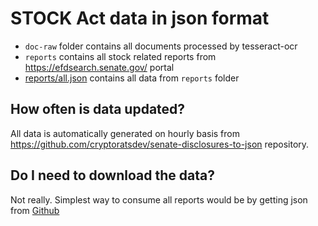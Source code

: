 # STOCK Act data in json format

* `doc-raw` folder contains all documents processed by tesseract-ocr
* `reports` contains all stock related reports from https://efdsearch.senate.gov/ portal
* [reports/all.json](https://raw.githubusercontent.com/cryptoratsdev/senate-disclosures/main/reports/all.json) contains all data from `reports` folder

## How often is data updated?

All data is automatically generated on hourly basis from https://github.com/cryptoratsdev/senate-disclosures-to-json repository.


## Do I need to download the data?

Not really. Simplest way to consume all reports would be by getting json from [Github](https://raw.githubusercontent.com/cryptoratsdev/senate-disclosures/main/reports/all.json)
